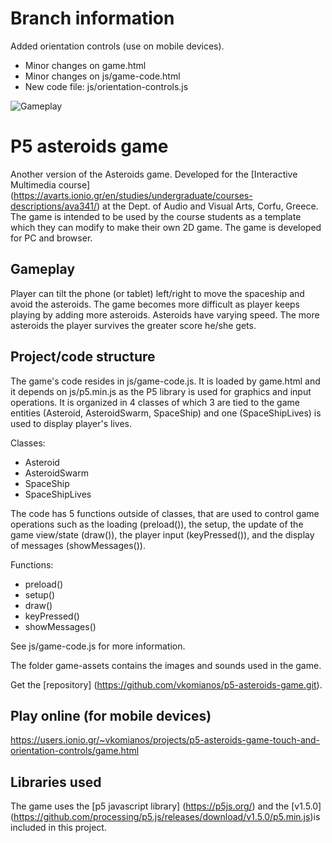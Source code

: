 # Branch information
Added orientation controls (use on mobile devices). 
- Minor changes on game.html
- Minor changes on js/game-code.html
- New code file: js/orientation-controls.js


![Gameplay](/docs/p5-asteroids-gameplay-compressed.gif)

# P5 asteroids game
Another version of the Asteroids game. Developed for the [Interactive Multimedia course] (https://avarts.ionio.gr/en/studies/undergraduate/courses-descriptions/ava341/) at the Dept. of Audio and Visual Arts, Corfu, Greece. The game is intended to be used by the course students as a template which they can modify to make their own 2D game. The game is developed for PC and browser.



## Gameplay
Player can tilt the phone (or tablet) left/right to move the spaceship and avoid the asteroids. The game becomes more difficult as player keeps playing by adding more asteroids. Asteroids have varying speed. The more asteroids the player survives the greater score he/she gets.

## Project/code structure
The game's code resides in js/game-code.js. It is loaded by game.html and it depends on js/p5.min.js as the P5 library is used for graphics and input operations. It is organized in 4 classes of which 3 are tied to the game entities (Asteroid, AsteroidSwarm, SpaceShip) and one (SpaceShipLives) is used to display player's lives.

Classes:
- Asteroid
- AsteroidSwarm
- SpaceShip
- SpaceShipLives

The code has 5 functions outside of classes, that are used to control game operations such as the loading (preload()), the setup, the update of the game view/state (draw()), the player input (keyPressed()), and the display of messages (showMessages()).

Functions:
- preload()
- setup()
- draw()
- keyPressed()
- showMessages()

See js/game-code.js for more information.

The folder game-assets contains the images and sounds used in the game.

Get the [repository] (https://github.com/vkomianos/p5-asteroids-game.git).

## Play online (for mobile devices)
https://users.ionio.gr/~vkomianos/projects/p5-asteroids-game-touch-and-orientation-controls/game.html


## Libraries used
The game uses the [p5 javascript library] (https://p5js.org/) and the [v1.5.0] (https://github.com/processing/p5.js/releases/download/v1.5.0/p5.min.js)is included in this project.
